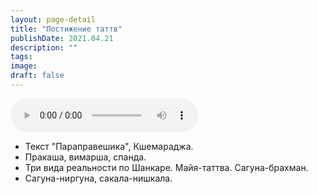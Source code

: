 ```yaml
---
layout: page-detail
title: "Постижение таттв"
publishDate: 2021.04.21
description: ""
tags:
image:
draft: false
---
```


<audio title="2021.04.21 - Постижение таттв.mp3" src="https://filer-api.advayta.org/v1.0/public/files/75414" controls=""></audio>

* Текст "Параправешика", Кшемараджа.
* Пракаша, вимарша, спанда.
* Три вида реальности по Шанкаре. Майя-таттва. Сагуна-брахман.
* Сагуна-ниргуна, сакала-нишкала.

  

